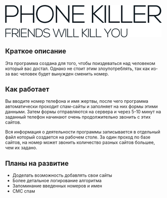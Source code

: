 <img src="phone-killer-logo.png">

## Краткое описание
Эта программа создана для того, чтобы поиздеваться над человеком который вас достал.
Однако не стоит этим злоупотреблять, так как из-за вас человек будет вынужден сменить номер.

## Как работает
Вы вводите номер телефона и имя жертвы, после чего программа автоматически проходит спам-сайты и 
заполняет на них формы этими данными. Затем формы отправляются на сервера и через 5-10 минут
на заданный телефон начинают очень продолжительно звонить с этих сайтов. 

Вся информация о деятельности программы записывается в отдельный файл который создается на 
рабочем столе. За один проход по базе сайтов, на номер может звонить количество разных 
сайтов большее, чем их задано.

## Планы на развитие
- Доделать возможность добавлять свои сайты
- Более детальное логирование алгоритма
- Запоминание введенных номеров и имен
- СМС спам
